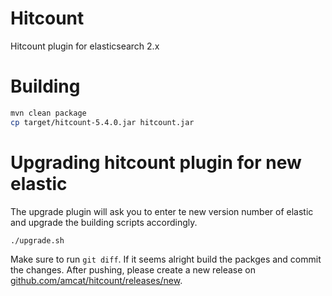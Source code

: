 # Hitcount
Hitcount plugin for elasticsearch 2.x

# Building
```bash
mvn clean package
cp target/hitcount-5.4.0.jar hitcount.jar
```

# Upgrading hitcount plugin for new elastic
The upgrade plugin will ask you to enter te new version number of elastic and upgrade the building scripts accordingly.

```bash
./upgrade.sh
```

Make sure to run `git diff`. If it seems alright build the packges and commit the changes. After pushing, please create a new release on [github.com/amcat/hitcount/releases/new](https://github.com/amcat/hitcount/releases/new).
